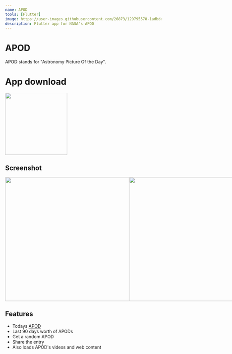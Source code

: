 ```yaml
---
name: APOD
tools: [Flutter]
image: https://user-images.githubusercontent.com/26873/129795578-1adbdebe-b3a6-4fef-a24b-f26aceac1fe1.png
description: Flutter app for NASA's APOD
---
```


# APOD
APOD stands for "Astronomy Picture Of the Day".

# App download
<a href='https://play.google.com/store/apps/details?id=com.jcalado.apod'><img src='https://user-images.githubusercontent.com/26873/129795823-c52a0a17-68c0-41c8-a8be-6d8a3d8a3803.png' width='200px'/></a>


## Screenshot
<div style='display: flex'>
  <img src='https://user-images.githubusercontent.com/26873/129796064-34b25c8b-8e46-47d8-b5b6-b017a2dbfd5e.png' width='400px'/>
  <img src='https://user-images.githubusercontent.com/26873/129797879-4181bea4-2942-46f7-ad4f-d393a433dcfd.png' width='400px'/>
</div>


## Features
- Todays [APOD](https://apod.nasa.gov/apod/)
- Last 90 days worth of APODs
- Get a random APOD
- Share the entry
- Also loads APOD's videos and web content
